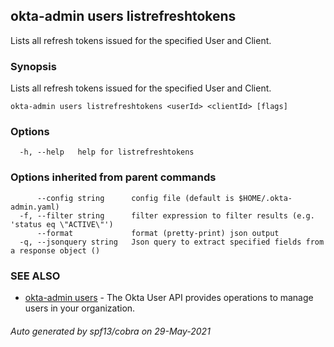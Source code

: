 ## okta-admin users listrefreshtokens

Lists all refresh tokens issued for the specified User and Client.

### Synopsis

Lists all refresh tokens issued for the specified User and Client.

```
okta-admin users listrefreshtokens <userId> <clientId> [flags]
```

### Options

```
  -h, --help   help for listrefreshtokens
```

### Options inherited from parent commands

```
      --config string      config file (default is $HOME/.okta-admin.yaml)
  -f, --filter string      filter expression to filter results (e.g. 'status eq \"ACTIVE\"')
      --format             format (pretty-print) json output
  -q, --jsonquery string   Json query to extract specified fields from a response object ()
```

### SEE ALSO

* [okta-admin users](okta-admin_users.md)	 - The Okta User API provides operations to manage users in your organization.

###### Auto generated by spf13/cobra on 29-May-2021
